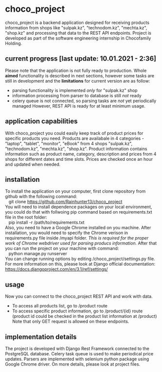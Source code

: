 # choco_project
choco_project is a backend application designed for receiving products information from shops like "sulpak.kz", "technodom.kz", "mechta.kz", "shop.kz" and processing that data to the REST API endpoints. Project is developed as part of the software engineering internship in Chocofamily Holding.

## current progress [last update: 10.01.2021 - 2:36]
Please note that the application is not fully ready to production. Whole **aimed** functionality is described in next sections, however some tasks are still in development and the **limitations** for current version are as follow:
- parsing functionality is implemented _only_ for "sulpak.kz" shop
- information processing from parser to database is still _not_ ready 
- celery queue is not connected, so parsing tasks are _not_ yet periodically managed
However, REST API is ready for at least minimum usage.

## application capabilities
With choco_project you could easily keep track of product prices for specific products you need. Products are availabale in 4 categories - "laptop", "tablet", "monitor", "eBook" from 4 shops "sulpak.kz", "technodom.kz", "mechta.kz", "shop.kz".
Product information contains information such as product name, category, description and prices from 4 shops for different dates and time slots. Prices are checked once an hour and updated when needed.

## installation
To install the application on your computer, first clone repository from github with the following command: <br/>
&nbsp;&nbsp;  git clone https://github.com/Rainhunter13/choco_project <br/>
You will need to install dependence packages on your local environment, you could do that with follwoing pip command based on requirements.txt file in the root folder: <br/>
&nbsp;&nbsp;  pip install -r /path/to/requirements.txt <br/>
Also, you need to have a Google Chrome installed on you machine. After installation, you would need to specify the Chrome verison in requirements.py file inside /myapi folder. *This is required for the proper work of Chrome webdriver used for parsing producs information.*
After that you can run the project on your machine with command: <br/>
&nbsp;&nbsp;  python manage.py runserver <br/>
You can change running options by editing /choco_project/settings.py file. For more information on this, please look at Django official documentation: https://docs.djangoproject.com/en/3.1/ref/settings/

## usage
Now you can connect to the choco_project REST API and work with data.
- To access all products list, go to /product route
- To access specific product information, go to /product/{id} route (product id could be checked in the product list information at /product)
Note that only GET request is allowed on these endpoints.

## implementation details
The project is developed with Django Rest Framework connected to the PostgreSQL database. Celery task queue is used to make periodical price updates. Parsers are implemented with selenium python package using Google Chrome driver. On more details, please look at project files.
